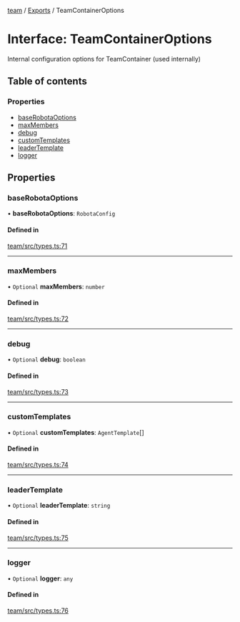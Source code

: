 <!-- 
 ⚠️  AUTO-GENERATED FILE - DO NOT EDIT MANUALLY
 This file is automatically generated by scripts/docs-generator.js
 To make changes, edit the source TypeScript files or update the generator script
-->

[team](../../) / [Exports](../modules) / TeamContainerOptions

# Interface: TeamContainerOptions

Internal configuration options for TeamContainer (used internally)

## Table of contents

### Properties

- [baseRobotaOptions](TeamContainerOptions#baserobotaoptions)
- [maxMembers](TeamContainerOptions#maxmembers)
- [debug](TeamContainerOptions#debug)
- [customTemplates](TeamContainerOptions#customtemplates)
- [leaderTemplate](TeamContainerOptions#leadertemplate)
- [logger](TeamContainerOptions#logger)

## Properties

### baseRobotaOptions

• **baseRobotaOptions**: `RobotaConfig`

#### Defined in

[team/src/types.ts:71](https://github.com/woojubb/robota/blob/bdf92966fb2bc9eb8d5a633591fffc1261e7f0f5/packages/team/src/types.ts#L71)

___

### maxMembers

• `Optional` **maxMembers**: `number`

#### Defined in

[team/src/types.ts:72](https://github.com/woojubb/robota/blob/bdf92966fb2bc9eb8d5a633591fffc1261e7f0f5/packages/team/src/types.ts#L72)

___

### debug

• `Optional` **debug**: `boolean`

#### Defined in

[team/src/types.ts:73](https://github.com/woojubb/robota/blob/bdf92966fb2bc9eb8d5a633591fffc1261e7f0f5/packages/team/src/types.ts#L73)

___

### customTemplates

• `Optional` **customTemplates**: `AgentTemplate`[]

#### Defined in

[team/src/types.ts:74](https://github.com/woojubb/robota/blob/bdf92966fb2bc9eb8d5a633591fffc1261e7f0f5/packages/team/src/types.ts#L74)

___

### leaderTemplate

• `Optional` **leaderTemplate**: `string`

#### Defined in

[team/src/types.ts:75](https://github.com/woojubb/robota/blob/bdf92966fb2bc9eb8d5a633591fffc1261e7f0f5/packages/team/src/types.ts#L75)

___

### logger

• `Optional` **logger**: `any`

#### Defined in

[team/src/types.ts:76](https://github.com/woojubb/robota/blob/bdf92966fb2bc9eb8d5a633591fffc1261e7f0f5/packages/team/src/types.ts#L76)
